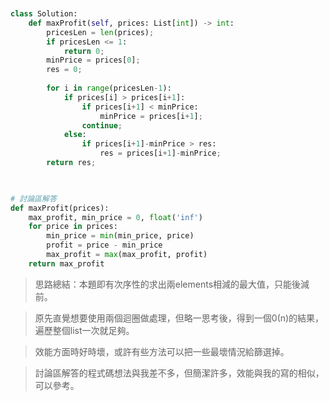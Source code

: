 

```python


class Solution:
    def maxProfit(self, prices: List[int]) -> int:
        pricesLen = len(prices);
        if pricesLen <= 1:
            return 0;
        minPrice = prices[0];
        res = 0;
        
        for i in range(pricesLen-1):
            if prices[i] > prices[i+1]:
                if prices[i+1] < minPrice:
                    minPrice = prices[i+1];
                continue;
            else:
                if prices[i+1]-minPrice > res:
                    res = prices[i+1]-minPrice;
        return res;
            
```

```python

# 討論區解答
def maxProfit(prices):
    max_profit, min_price = 0, float('inf')
    for price in prices:
        min_price = min(min_price, price)
        profit = price - min_price
        max_profit = max(max_profit, profit)
    return max_profit

```

> 思路總結：本題即有次序性的求出兩elements相減的最大值，只能後減前。

> 原先直覺想要使用兩個迴圈做處理，但略一思考後，得到一個0(n)的結果，遍歷整個list一次就足夠。  

> 效能方面時好時壞，或許有些方法可以把一些最壞情況給篩選掉。          

> 討論區解答的程式碼想法與我差不多，但簡潔許多，效能與我的寫的相似，可以參考。		  
                
        
    